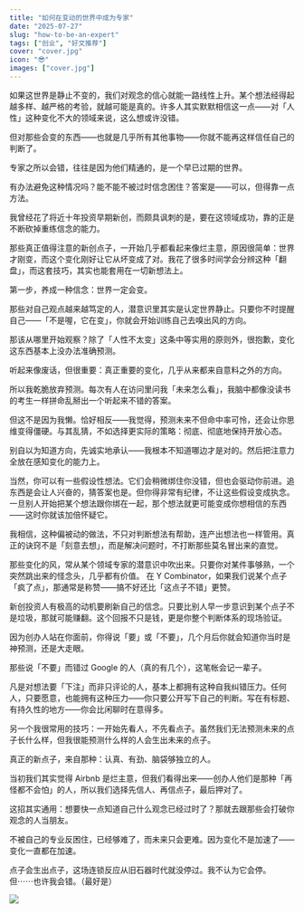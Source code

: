 ```yaml
---
title: "如何在变动的世界中成为专家"
date: "2025-07-27"
slug: "how-to-be-an-expert"
tags: ["创业", "好文推荐"]
cover: "cover.jpg"
icon: "😎"
images: ["cover.jpg"]
---
```

如果这世界是静止不变的，我们对观念的信心就能一路线性上升。某个想法经得起越多样、越严格的考验，就越可能是真的。许多人其实默默相信这一点——对「人性」这种变化不大的领域来说，这么想或许没错。



但对那些会变的东西——也就是几乎所有其他事物——你就不能再这样信任自己的判断了。



专家之所以会错，往往是因为他们精通的，是一个早已过期的世界。



有办法避免这种情况吗？能不能不被过时信念困住？答案是——可以，但得靠一点方法。



我曾经花了将近十年投资早期新创，而颇具讽刺的是，要在这领域成功，靠的正是不断砍掉重练信念的能力。



那些真正值得注意的新创点子，一开始几乎都看起来像烂主意，原因很简单：世界才刚变，而这个变化刚好让它从坏变成了对。我花了很多时间学会分辨这种「翻盘」，而这套技巧，其实也能套用在一切新想法上。



第一步，养成一种信念：世界一定会变。



那些对自己观点越来越笃定的人，潜意识里其实是认定世界静止。只要你不时提醒自己——「不是喔，它在变」，你就会开始训练自己去嗅出风的方向。



那该从哪里开始观察？除了「人性不太变」这条中等实用的原则外，很抱歉，变化这东西基本上没办法准确预测。



听起来像废话，但很重要：真正重要的变化，几乎从来都来自意料之外的方向。



所以我乾脆放弃预测。每次有人在访问里问我「未来怎么看」，我脑中都像没读书的考生一样拼命乱掰出一个听起来不错的答案。



但这不是因为我懒。恰好相反——我觉得，预测未来不但命中率可怜，还会让你思维变得僵硬。与其乱猜，不如选择更实际的策略：彻底、彻底地保持开放心态。



别自以为知道方向，先诚实地承认——我根本不知道哪边才是对的。然后把注意力全放在感知变化的能力上。



当然，你可以有一些假设性想法。它们会稍微绑住你没错，但也会驱动你前进。追东西是会让人兴奋的，猜答案也是。但你得非常有纪律，不让这些假设变成执念。
一旦别人开始把某个想法跟你绑在一起，那个想法就更可能变成你想相信的东西——这时你就该加倍怀疑它。



我相信，这种偏被动的做法，不只对判断想法有帮助，连产出想法也一样管用。真正的诀窍不是「刻意去想」，而是解决问题时，不打断那些莫名冒出来的直觉。



那些变化的风，常从某个领域专家的潜意识中吹出来。只要你对某件事够熟，一个突然跳出来的怪念头，几乎都有价值。
在 Y Combinator，如果我们说某个点子「疯了点」，那通常是称赞——搞不好还比「这点子不错」更赞。



新创投资人有极高的动机要刷新自己的信念。只要比别人早一步意识到某个点子不是垃圾，那就可能赚翻。这个回报不只是钱，更是你整个判断体系的现场验证。



因为创办人站在你面前，你得说「要」或「不要」，几个月后你就会知道你当时是神预测，还是大走眼。



那些说「不要」而错过 Google 的人（真的有几个），这笔帐会记一辈子。



凡是对想法要「下注」而非只评论的人，基本上都拥有这种自我纠错压力。任何人，只要愿意，也能拥有这种压力——你只要公开写下自己的判断。写在有标题、有持久性的地方——你会比闲聊时在意得多。



另一个我很常用的技巧：一开始先看人，不先看点子。虽然我们无法预测未来的点子长什么样，但我很能预测什么样的人会生出未来的点子。



真正的新点子，来自那种：认真、有劲、脑袋够独立的人。



当初我们其实觉得 Airbnb 是烂主意，但我们看得出来——创办人他们是那种「再怪都不会怕」的人，所以我们选择先信人、再信点子，最后押对了。



这招其实通用：想要快一点知道自己什么观念已经过时了？那就去跟那些会打破你观念的人当朋友。



不被自己的专业反困住，已经够难了，而未来只会更难。因为变化不是加速了——变化一直都在加速。



点子会生出点子，这场连锁反应从旧石器时代就没停过。我不认为它会停。
但⋯⋯也许我会错。（最好是）




![](https://prod-files-secure.s3.us-west-2.amazonaws.com/112d0858-5090-4d34-a606-b75eb8d65fd2/46476355-9cf3-4e99-9b7a-3531bc426380/1000202064.png?X-Amz-Algorithm=AWS4-HMAC-SHA256&X-Amz-Content-Sha256=UNSIGNED-PAYLOAD&X-Amz-Credential=ASIAZI2LB466RODVRVP2%2F20251003%2Fus-west-2%2Fs3%2Faws4_request&X-Amz-Date=20251003T194249Z&X-Amz-Expires=3600&X-Amz-Security-Token=IQoJb3JpZ2luX2VjELP%2F%2F%2F%2F%2F%2F%2F%2F%2F%2FwEaCXVzLXdlc3QtMiJHMEUCIBV%2F96Dc33VFZ8e74rABjODAj97mWhuF74aIzBgaLIl1AiEAw8qAjQdMDuh%2F4IGWUCguEMnYfJNcx0V%2BDasD2WQgMAcq%2FwMITBAAGgw2Mzc0MjMxODM4MDUiDGnqK%2FiLJqfo8n7yZircA80REKHGmVaxqyfLpPHZM7WUusAY4hAHH7xF2c%2Fs%2FChM04YYMCwhF0FnU0vfi0fhfbKIPux348uuZ0zTLsVcOFh8Kl1lKVm6bXbFBDLNiknOlSQAokF6z6HExhRG5lhkOcp9okaS547Cl1c4VtJgcooZBadifi5X6RdTTMXuO%2B%2B86iluRKelgg9yrA535lRO6VUY8ezdHakhnU5Ds0JzMyCmy9RANvgr54wyVxoaQ4izJHYfs7VV6CwTR%2FoUuIGI17vdoqaFz7H%2FLWmci9L5xCxIIC6aboOws5HGcIeC8T%2Bqdgio0WD7t1spu%2F61XDUm9UOFHGDBRycSpERIDStxb3cOwYNDYFnyU6emmqoamb2Ptklqhc7goToxzh3jUlOADVrMzHyDwrohJU6nhToI6VWEcaeUAoIUJoxseSr%2F8vcjXtHTMHaGKs%2BmRMBvVbi5xepaVejAtiy%2FWX8uJsj1LGmVgxGIBHy45UW9%2BwNPLiVVWjC0S2BBUPYH9VZsmTwKE0mPTD3L%2BHOvoSIFOkrPOWYSlCxII%2FqSOonHRIdrsahg9UnoZBHLD2FSC8K%2B24XQgl7PQwDYFjdociDNxb4Yq3h%2Fu%2FaL9c40DXG9gNmlibQam94IQFMPAO9ZPr60MKy5gMcGOqUBMMvv88ocdDHFPObmh3uN79ub1SWIsgbcpteRQlec%2FvisFhVm3nSfrZJ5cO91sVFWMcQ7wXaZh5dlDew%2FMGhpByto9YokeErgCZ9nJq%2FzFRh%2F1Tb7pcR2PCue38iDA8wRViBBqzEuvOT1Fo73%2BYlr2FKzh5wfPbRJ5z4h5rtKFEc5yIz6cD8XknBYegPXsLNmj7Um7CARb0YiEwiprY0Tc6bROF5d&X-Amz-Signature=dee85ee2b3bec2884465038f610ed4b9f185211b9b954fc27f29d73c8bf9d4d8&X-Amz-SignedHeaders=host&x-amz-checksum-mode=ENABLED&x-id=GetObject)

